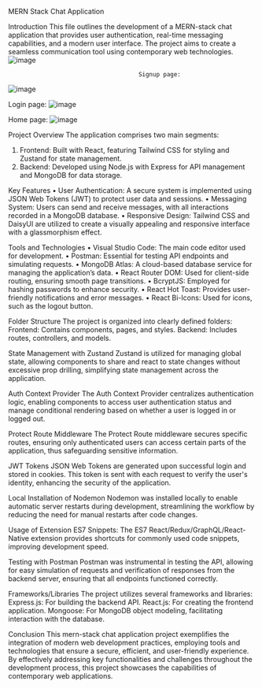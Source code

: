 MERN Stack Chat Application

Introduction
This file outlines the development of a MERN-stack chat application that provides user authentication, real-time messaging capabilities, and a modern user interface. The project aims to create a seamless communication tool using contemporary web technologies.
![image](https://github.com/user-attachments/assets/339beaec-7795-4dae-bd0c-5bb6eae25d9f)


                                         Signup page:
![image](https://github.com/user-attachments/assets/243df59b-8835-46d2-8230-9d69d449f136)

Login page:
![image](https://github.com/user-attachments/assets/3f68f5b0-015e-4e7b-850f-bdfd6f2300b0)

Home page:
![image](https://github.com/user-attachments/assets/7cee1070-2958-4d73-99a7-ec5d4e02f877)






Project Overview
The application comprises two main segments:
1.	Frontend: Built with React, featuring Tailwind CSS for styling and Zustand for state management.
2.	Backend: Developed using Node.js with Express for API management and MongoDB for data storage.

Key Features
•	User Authentication: A secure system is implemented using JSON Web Tokens (JWT) to protect user data and sessions.
•	Messaging System: Users can send and receive messages, with all interactions recorded in a MongoDB database.
•	Responsive Design: Tailwind CSS and DaisyUI are utilized to create a visually appealing and responsive interface with a glassmorphism effect.

Tools and Technologies
•	Visual Studio Code: The main code editor used for development.
•	Postman: Essential for testing API endpoints and simulating requests.
•	MongoDB Atlas: A cloud-based database service for managing the application’s data.
•	React Router DOM: Used for client-side routing, ensuring smooth page transitions.
•	BcryptJS: Employed for hashing passwords to enhance security.
•	React Hot Toast: Provides user-friendly notifications and error messages.
•	React Bi-Icons: Used for icons, such as the logout button.

 Folder Structure
The project is organized into clearly defined folders:
Frontend: Contains components, pages, and styles.
Backend: Includes routes, controllers, and models.

State Management with Zustand
Zustand is utilized for managing global state, allowing components to share and react to state changes without excessive prop drilling, simplifying state management across the application.

Auth Context Provider
The Auth Context Provider centralizes authentication logic, enabling components to access user authentication status and manage conditional rendering based on whether a user is logged in or logged out.

Protect Route Middleware
The Protect Route middleware secures specific routes, ensuring only authenticated users can access certain parts of the application, thus safeguarding sensitive information.

JWT Tokens
JSON Web Tokens are generated upon successful login and stored in cookies. This token is sent with each request to verify the user's identity, enhancing the security of the application.


Local Installation of Nodemon
Nodemon was installed locally to enable automatic server restarts during development, streamlining the workflow by reducing the need for manual restarts after code changes.

Usage of Extension
ES7 Snippets: The ES7 React/Redux/GraphQL/React-Native extension provides shortcuts for commonly used code snippets, improving development speed.

Testing with Postman
Postman was instrumental in testing the API, allowing for easy simulation of requests and verification of responses from the backend server, ensuring that all endpoints functioned correctly.

Frameworks/Libraries
The project utilizes several frameworks and libraries:
Express.js: For building the backend API.
React.js: For creating the frontend application.
Mongoose: For MongoDB object modeling, facilitating interaction with the database.

Conclusion
This mern-stack chat application project exemplifies the integration of modern web development practices, employing tools and technologies that ensure a secure, efficient, and user-friendly experience. By effectively addressing key functionalities and challenges throughout the development process, this project showcases the capabilities of contemporary web applications.
